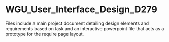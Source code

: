 # WGU_User_Interface_Design_D279

Files include a main project document detailing design elements and requirements based on task and an interactive powerpoint file that acts as a prototype for the require page layout.
